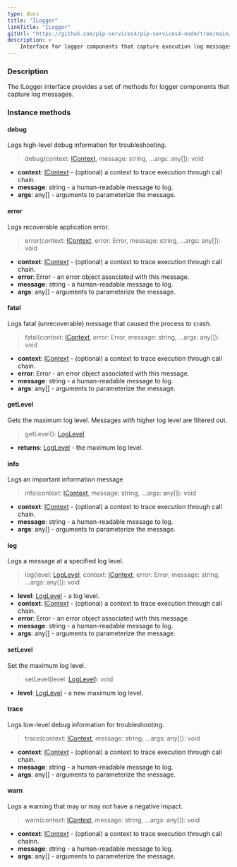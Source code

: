```yaml
---
type: docs
title: "ILogger"
linkTitle: "ILogger"
gitUrl: "https://github.com/pip-services4/pip-services4-node/tree/main/pip-services4-observability-node"
description: >
    Interface for logger components that capture execution log messages.
---
```


### Description

The ILogger interface provides a set of methods for logger components that capture log messages.


### Instance methods

#### debug
Logs high-level debug information for troubleshooting.

> debug(context: [IContext](../../../components/context/icontext), message: string, ...args: any[]): void

- **context**: [IContext](../../../components/context/icontext) - (optional) a context to trace execution through call chain.
- **message**: string - a human-readable message to log.
- **args**: any[] - arguments to parameterize the message.



#### error
Logs recoverable application error.

> error(context: [IContext](../../../components/context/icontext), error: Error, message: string, ...args: any[]): void

- **context**: [IContext](../../../components/context/icontext) - (optional) a context to trace execution through call chain.
- **error**: Error - an error object associated with this message.
- **message**: string - a human-readable message to log.
- **args**: any[] - arguments to parameterize the message.


#### fatal
Logs fatal (unrecoverable) message that caused the process to crash.

> fatal(context: [IContext](../../../components/context/icontext), error: Error, message: string, ...args: any[]): void

- **context**: [IContext](../../../components/context/icontext) - (optional) a context to trace execution through call chain.
- **error**: Error - an error object associated with this message.
- **message**: string - a human-readable message to log.
- **args**: any[] - arguments to parameterize the message.



#### getLevel
Gets the maximum log level. Messages with higher log level are filtered out.

> getLevel(): [LogLevel](../log_level)

- **returns**: [LogLevel](../log_level) -  the maximum log level.


#### info
Logs an important information message

> info(context: [IContext](../../../components/context/icontext), message: string, ...args: any[]): void

- **context**: [IContext](../../../components/context/icontext) - (optional) a context to trace execution through call chain.
- **message**: string - a human-readable message to log.
- **args**: any[] - arguments to parameterize the message.



#### log
Logs a message at a specified log level.

> log(level: [LogLevel](../log_level), context: [IContext](../../../components/context/icontext), error: Error, message: string, ...args: any[]): void

- **level**: [LogLevel](../log_level) - a log level.
- **context**: [IContext](../../../components/context/icontext) - (optional) a context to trace execution through call chain.
- **error**: Error - an error object associated with this message.
- **message**: string - a human-readable message to log.
- **args**: any[] - arguments to parameterize the message.



#### setLevel
Set the maximum log level.

> setLevel(level: [LogLevel](../log_level)): void

- **level**: [LogLevel](../log_level) - a new maximum log level.


#### trace
Logs low-level debug information for troubleshooting.

> trace(context: [IContext](../../../components/context/icontext), message: string, ...args: any[]): void

- **context**: [IContext](../../../components/context/icontext) - (optional) a context to trace execution through call chain.
- **message**: string - a human-readable message to log.
- **args**: any[] - arguments to parameterize the message.


#### warn
Logs a warning that may or may not have a negative impact.

> warn(context: [IContext](../../../components/context/icontext), message: string, ...args: any[]): void

- **context**: [IContext](../../../components/context/icontext) - (optional) a context to trace execution through call chainn.
- **message**: string - a human-readable message to log.
- **args**: any[] - arguments to parameterize the message.

